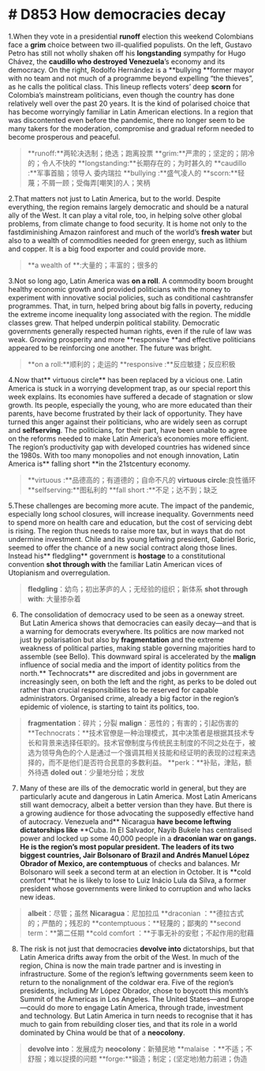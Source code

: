 # # D853  How democracies decay 
1.When they vote in a presidential **run­off** election this weekend Colombians face a **grim** choice between two ill-qualified populists. On the left, Gustavo Petro has still not wholly shaken off his **long­standing** sympathy for Hugo Chávez, the **caudillo **who destroyed** Venezuela**’s economy and its democracy. On the right, Rodolfo Hernández is a **bullying **former mayor with no team and not much of a programme beyond expelling “the thieves”, as he calls the political class. This line­up reflects voters’ deep **scorn** for Colombia’s mainstream politicians, even though the country has done relatively well over the past 20 years. It is the kind of polarised choice that has become worryingly familiar in Latin American elections. In a region that was discontented even before the pandemic, there no longer seem to be many takers for the moderation, compromise and gradual reform needed to become prosperous and peaceful.

> **runoff:**两轮决选制；绝选；跑离投票
> **grim:**严肃的；坚定的；阴冷的；令人不快的
> **long­standing:**长期存在的；为时甚久的
> **caudillo :**军事首脑；领导人
> 委内瑞拉
> **bullying :**盛气凌人的
> **scorn:**轻蔑；不屑一顾；受侮弄[嘲笑]的人；笑柄

2.That matters not just to Latin America, but to the world. Despite everything, the region remains largely democratic and should be a natural ally of the West. It can play a vital role, too, in helping solve other global problems, from climate change to food security. It is home not only to the fast­diminishing Amazon rainforest and much of the world’s **fresh water** but also to a wealth of commodities needed for green energy, such as lithium and copper. It is a big food exporter and could provide more.

> **a wealth of **:大量的；丰富的；很多的

3.Not so long ago, Latin America was **on a roll**. A commodity boom brought healthy economic growth and provided politicians with the money to experiment with innovative social policies, such as conditional cash­transfer programmes. That, in turn, helped bring about big falls in poverty, reducing the extreme income inequality long associated with the region. The middle classes grew. That helped underpin political stability. Democratic governments generally respected human rights, even if the rule of law was weak. Growing prosperity and more **responsive **and effective politicians appeared to be reinforcing one another. The future was bright.

> **on a roll:**顺利的；走运的
> **responsive :**反应敏捷；反应积极

4.Now that** virtuous circle** has been replaced by a vicious one. Latin America is stuck in a worrying development trap, as our special report this week explains. Its economies have suffered a decade of stagnation or slow growth. Its people, especially the young, who are more educated than their parents, have become frustrated by their lack of opportunity. They have turned this anger against their politicians, who are widely seen as corrupt and **self­serving**. The politicians, for their part, have been unable to agree on the reforms needed to make Latin America’s economies more efficient. The region’s productivity gap with developed countries has widened since the 1980s. With too many monopolies and not enough innovation, Latin America is** falling short **in the 21st­century economy.

> **virtuous :**品德高的；有道德的；自命不凡的
> **virtuous circle**:良性循环
> **self­serving:**图私利的
> **fall short :**不足；达不到；缺乏

5.These challenges are becoming more acute. The impact of the pandemic, especially long school closures, will increase inequality. Governments need to spend more on health care and education, but the cost of servicing debt is rising. The region thus needs to raise more tax, but in ways that do not undermine investment. Chile and its young left­wing president, Gabriel  Boric, seemed to offer the chance of a new social contract along those lines. Instead his** fledgling** government is **hostage** to a constitutional convention **shot through with** the familiar Latin American vices of Utopianism and over­regulation.

> **fledgling**：幼鸟；初出茅庐的人；无经验的组织；新体系
> **shot through with**: 大量掺杂着

6. The consolidation of democracy used to be seen as a one­way street. But Latin America shows that democracies can easily decay—and that is a warning for democrats everywhere. Its politics are now marked not just by polarisation but also by **fragmentation** and the extreme weakness of political parties, making stable governing majorities hard to assemble (see Bello). This downward spiral is accelerated by the **malign** influence of social media and the import of identity politics from the north.** Technocrats** are discredited and jobs in government are increasingly seen, on both the left and the right, as perks to be doled out rather than crucial responsibilities to be reserved for capable administrators. Organised crime, already a big factor in the region’s epidemic of violence, is starting to taint its politics, too.

> **fragmentation**：碎片；分裂
> **malign**：恶性的；有害的；引起伤害的
> **Technocrats：**技术官僚是一种治理模式，其中决策者是根据其技术专长和背景来选择任职的。技术官僚制度与传统民主制度的不同之处在于，被选为领导角色的个人是通过一个强调其相关技能和经证明的表现的过程来选择的，而不是他们是否符合民意的多数利益。
> **perk：**补贴，津贴，额外待遇
> **doled out**：少量地分给；发放

7. Many of these are ills of the democratic world in general, but they are particularly acute and dangerous in Latin America. Most Latin Americans still want democracy, albeit a better version than they have. But there is a growing audience for those advocating the supposedly effective hand of autocracy. Venezuela and** Nicaragua **have become left­wing dictatorships like** **Cuba. In El Salvador, Nayib Bukele has centralised power and locked up some 40,000 people in a **draconian **war on gangs. He is the region’s most popular president. The leaders of its two biggest countries, Jair Bolsonaro of Brazil and Andrés Manuel López Obrador of Mexico, are** contemptuous** of checks and balances. Mr Bolsonaro will seek a second term at an election in October. It is **cold comfort **that he is likely to lose to Luiz Inácio Lula da Silva, a former president whose governments were linked to corruption and who lacks new ideas.

> **albeit**：尽管；虽然
> **Nicaragua**：尼加拉瓜
> **draconian ：**德拉古式的；严酷的；残忍的
> **contemptuous：**轻蔑的；鄙夷的
> **second term：**第二任期
> **cold comfort ：**于事无补的安慰；不起作用的慰藉

8. The risk is not just that democracies **devolve into** dictatorships, but that Latin America drifts away from the orbit of the West. In much of the region, China is now the main trade partner and is investing in infrastructure. Some of the region’s left­wing governments seem keen to return to the non­alignment of the cold­war era. Five of the region’s presidents, including Mr López Obrador, chose to boycott this month’s Summit of the Americas in Los Angeles. The United States—and Europe—could do more to engage Latin America, through trade, investment and technology. But Latin America in turn needs to recognise that it has much to gain from rebuilding closer ties, and that its role in a world dominated by China would be that of a **neo­colony**.

> **devolve into**：发展成为
> **neo­colony**：新殖民地
> **malaise ：**不适；不舒服；难以捉摸的问题
> **forge:**锻造；制定；(坚定地)勉力前进；伪造

